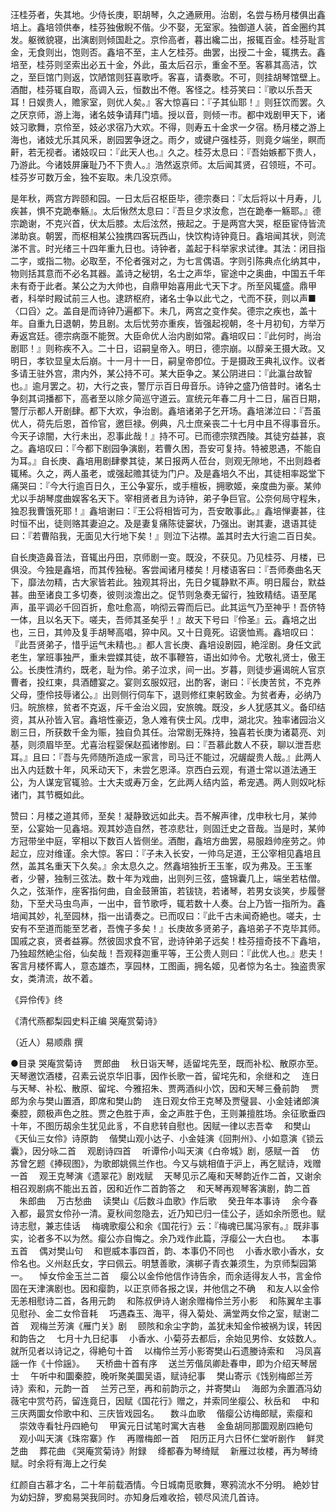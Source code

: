<!-- { "loadSidebar": true } -->
汪桂芬者，失其地。少侍长庚，职胡琴，久之通厥用。治剧，名尝与杨月楼俱出鑫培上。鑫培领供奉，桂芬独傲睨不偕。少不娶，无室家。独御道人装，首金圈约其发。躯微貌寝，出演剧则倾国赴之。京伶高者，暮出纔二出，报辄百金。桂芬耻言金，无食则出，饱则否。鑫培不至，主人乞桂芬。曲罢，出授二十金，辄携去。鑫培至，桂芬则坚索出必五十金，外此，虽太后召示，重金不至。客慕其高洁，饮之，至巨馆门则返，饮陋馆则狂喜歌呼。客喜，请奏歌。不可，则挂胡琴馆壁上。酒酣，桂芬辄自取，高调入云，恒数出不倦。客怪之。桂芬笑曰：『歌以乐吾天耳！日娱贵人，赡家室，则优人矣。』客大惊喜曰：『子其仙耶！』则狂饮而罢。久之厌京师，游上海，诸名妓争请拜门墙。授以音，则倾一市。都中戏剧甲天下，诸妓习歌舞，京伶至，妓必求宿乃大欢。不得，则寿五十金求一夕宿。杨月楼之游上海也，诸妓尤乐其风釆，剧园罢争迓之。雨夕，或键户强桂芬，则竟夕端坐，瞑而鼾，若无视者。诸妓叹曰：『此天人也。』久之。桂芬太息曰：『吾始嫉都下贵人，乃游此。今诸妓屏廉耻乃不下贵人。』浩然返京师。太后闻其贤，召领班，不可。桂芬岁可数万金，独不妄取。未几没京师。

是年秋，两宫方跸颐和园。一日太后召枢臣毕，德宗奏曰：『太后将以十月寿，儿疾甚，惧不克跪奉觞』。太后愀然太息曰：『吾旦夕求汝愈，岂在跪奉一觞耶。』德宗跪谢，不克兴首，伏太后膝。太后泫然，掖起之。于是两宫大哭，枢臣宦侍皆流涕助哀。朝罢，而枢相某公独携四客玩西山，快饮构诗钟竟日。鑫培闻其状，则流涕不言。时光绪三十四年重九日也。诗钟者，盖起于科举家求试律。其法：闭目指二字，或指二物。必取至，不伦者强对之，为七言偶语。字则引陈典点化纳其中，物则括其意而不必名其器。盖诗之秘钥，名士之声华，宦途中之奥曲，中国五千年未有奇于此者。某公之为大帅也，自鼎甲始喜用此弋天下才。所至风辄盛。鼎甲者，科举时殿试前三人也。逮跻枢府，诸名士争以此弋之，弋而不获，则以声■〈口舀〉之。盖自是而诗钟乃遍都下。未几，两宫之变作矣。德宗之疾也，盖十年。自重九日退朝，势且剧。太后忧劳亦重疾，皆强起视朝，冬十月初旬，方举万寿返宫廷。德宗病亟不能贺。大臣命优人治内剧如常。鑫培叹曰：『此何时，尚治剧耶！』则称疾不入。二十日，诏嗣皇帝入。明日，德宗崩。以醇亲王摄大政。又明日，孝钦显皇太后崩。十一月十一日，嗣皇帝卽位。于是摄政王典礼议作。议者多请王驻外宫，肃内外，某公持不可。某大臣争之。某公阴进曰：『此瀛台故智也。』逾月罢之。初，大行之丧，警厅示百日毋音乐。诗钟之盛乃倍昔时。诸名士争刻其词播都下，高者至以除夕简巡守道云。宣统元年春二月十二日，届百日期，警厅示都人开剧肆。都下大欢，争治剧。鑫培诸弟子乞开场。鑫培涕泣曰：『吾虽优人，荷先后恩，首伶官，邀巨禄。例典，凡士庶亲丧二十七月中且不得事音乐。今天子谅闇，大行未出，忍事此哉！』持不可。已而德宗殡西陵。其徒穷益甚，哀之。鑫培叹曰：『今都下剧园争演剧，若曹久困，吾安可复持。特被恩遇，不能自为耳。』自长庚、鑫培用剧肆豢其徒，某日报两人莅台，则观无隙地，不出则趋者辄稀。久之，两人虽老，或强起赡其徒为门户。及是鑫培久不出，其徒相率跽堂下痛哭曰：『今大行逾百日久，王公争宴乐，或手檀板，拥歌姬，亲度曲为豪。某帅尤以手胡琴度曲娱客名天下。宰相贤者且为诗钟，弟子争巨官。公奈何局守程朱，独忍我曹饿死耶！』鑫培谢曰：『王公将相皆可为，吾安敢事此。』鑫培惮妻甚，往时恒不出，徒则赂其妻迫之。及是妻复痛陈徒窭状，乃强出。谢其妻，退语其徒曰：『若曹陷我，无面见大行地下矣！』则泣下沾襟。盖其时去大行逾二百日矣。

自长庚造鼻音法，音辄出丹田，京师剧一变。既没，不获见。乃见桂芬、月楼，已俱没。今独是鑫培，而其传独秘。客尝闻诸月楼矣！月楼语客曰：『吾师奏曲名天下，靡法勿精，古大家皆若此。独观其将出，先日夕辄静默不声。明日履台，默益甚。曲至诸良工多切奏，彼则淡澹出之。促节则急奏无留行，独致精结。语至尾声，虽平调必千回百折，愈吐愈高，响彻云霄而后已。此其运气乃至神乎！吾侪特一体，且以名天下。嗟夫，吾师其圣矣乎！』故天下号曰『伶圣』云。鑫培之出也，三日，其帅及复手胡琴高唱，猝中风。又十日竟死。诏褒恤焉。鑫培叹曰：『此吾贤弟子，惜乎运气未精也。』都人言长庚、鑫培设剧园，絶淫剧。身任文武老生，掌班事独严，重未尝媟其徒，故不事鞭笞，语出如帅令。尤敬礼贤士，傲王公。长庚性清约，既老，耻为伶。弟子泣求，间一出。岁暮，则徒步遍谒皖人官京曹者，投红柬，具酒醴宴之。宴则玄服奴冠，出酌客，谢曰：『长庚苦贫，不克养父母，堕伶技辱诸公。』出则侧行伺车下，退则修红柬躬致金。为贫者寿，必纳乃归。皖旅榇，贫者不克返，斥千金治义园，安旅魄。既没，乡人犹感其义。备印结资，其从孙皆入官。鑫培性豪迈，急人难有侠士风。戊申，湖北灾。独率诸园治义剧三日，所获数千金为赈，独自负其任。治常剧无殊持，独喜若长庚为诸葛亮、刘基，则须眉毕至。尤喜治程婴保赵孤诸惨剧。曰：『吾慕此数人不获，聊以泄吾悲耳。』且曰：『吾与先师随所造成一家言，司马迁不能过，况龌龊贵人哉。』此两人出入内廷数十年，风釆动天下，未尝乞恩泽。京西白云观，有道士常以道法通王公，为人谋宠官辄验。士大夫或寿万金，乞此两人结内监，希宠遇。两人则奴叱标诸门，其节概如此。

赞曰：月楼之道其师，至矣！凝静致远如此夫。吾不解声律，戊申秋七月，某帅至，公宴始一见鑫培。观其妙造自然，苍凉悲壮，则固迁史之音哉。当是时，某帅方冠带坐中庭，宰相以下数百人皆侧坐。酒酣，鑫培方曲罢，易服趋帅座劳之。帅起立，应对维谨。余大惊。客曰：『子未入长安，一帅乌足道，王公宰相见鑫培且然，盖其名重天下久矣。』余太息久之。然鑫培独折王玉峯，叹为弗及。王玉峯者，少瞽，独制三弦法。数十年为戏曲，出则列三弦，盛锦囊几上，端坐若枯僧。久之，弦渐作，座客指何曲，自金鼓箫笛，若钹铙，若诸琴，若男女谈笑，步履謦劾，下至犬马虫鸟声，一出中，音节歌呼，辄若数十人奏。台上乃皆一指所为。鑫培闻其妙，礼至园林，指一出请奏之。已而叹曰：『此千古未闻奇絶也。嗟夫，士安有不至道而能至艺者，吾愧子多矣！』长庚故多贤弟子，鑫培弟子不克毕其师。国戚之哀，贤者益寡。然彼固求食不官，逊诗钟弟子远矣！桂芬擅奇技不下鑫培，乃独超然絶尘俗，仙矣哉！吾观释迦重平等，王公贵人则曰：『此优人也。』悲夫！客言月楼怀寗人，意态雄杰，享园林，工图画，拥名姬，见者惊为名士。独盗贵家女，类清流，故不着。

《异伶传》终

《清代燕都梨园史料正编 哭庵赏菊诗》

（近人）易顺鼎 撰

●目录
哭庵赏菊诗
　贾郎曲
　秋日诣天琴，适留垞先至，既而补松、散原亦至。天琴邀饮酒楼，召素云说京华旧事，因作长歌一首，留垞先和，余继和之
　连日与天琴、补松、散原、留垞、今雅招朱、贾两酒纠小饮，因和天琴三叠前韵
　贾郎为余与樊山置酒，即席和樊山韵
　连日观女伶王克琴及贾璧昙、小金娃诸郎演秦腔，颇极声色之胜。贾之色胜于声，金之声胜于色，王则兼擅胜场。余征歌垂四十年，不图历刼余生犹见此豸，不自悲转自慰也。因赋一律以志吾幸
　和樊山《天仙三女伶》诗原韵
　偕樊山观小达子、小金娃演《回荆州》、小如意演《锁云囊》，因分咏二首
　观剧诗四首
　听谭伶小叫天演《白帝城》剧，感赋一首
　仿苏曾乞题《捧砚图》，为歌郎姚佩兰作也。今又与姚相值于沪上，再乞赋诗，戏赠一首
　观王克琴演《遗翠花》剧戏赋
　天琴见示乙庵和天琴韵近作二首，又谢余相召观剧病不能出五首，因和近作二首韵答之
　和天琴再观琴客演剧，韵二首
　朱郎曲
　万古愁曲
　读樊山《后数斗血歌》作后歌
　癸丑年本事诗
　余今春入都，最赏女伶孙一清。夏秋间忽隐去，近乃知已归一佳公子，适如余所愿也。赋诗志慰，兼志佳话
　梅魂歌瘿公和余《国花行》云：『梅魂已属冯家有。』既非事实，论者多不以为然。瘿公亦自悔之。余乃戏作此篇，浮瘿公一大白也。
　本事五首
　偶对樊山句
　和鬯威本事四首，韵、本事仍不同也
　小香水歌小香水，女伶名也。义州赵氏女，字曰佩云。明慧善歌，演梆子青衣兼须生，为京师梨园第一。
　悼女伶金玉兰二首
　瘿公以金伶他信作诗告余，而余适得友人书，言金伶固在天津演剧也。因和瘿韵，以正京师各报之误，并他信之不确
　和友人以金伶无恙相慰诗二首，各用元韵
　和陈叔伊诗人谢余赠梅伶兰芳小影
　和陈翼牟主事见慰孙、金二女伶音耗
　巧遇森玉、海平，得入菊处、满堂两女伶之室，赋谢二首
　观梅兰芳演《雁门关》剧
　颐陔和余尘字韵，盖犹未知金伶被祸为误，转因和韵告之
　七月十九日纪事
　小香水、小菊芬去都后，余始见男伶、女妓数人。就所见者以诗记之，得絶句十首
　以梅伶兰芳小影寄樊山石遗媵诗索和
　冯凤喜謡一作《十伶謡》。
　天桥曲十首有序
　送兰芳偕凤卿赴春申，即为介绍天琴居士
　午听中和圜秦腔，晚听聚美圜吴语，赋诗纪事
　樊山寄示《饯别梅郎兰芳诗》索和，元韵一首
　兰芳己至，再和前韵示之，并寄樊山
　海郎为余置酒冯幼薇宅中赏芍药，留连竟日，因赋《国花行》赠之，并索同坐瘿公、秋岳和
　中和三庆两圜女伶歌中和、三庆皆戏园名。
　数斗血歌
　偕瘿公访梅郎赋，索瘿和
　崇效寺看牡丹四絶句
　甲寅元日试笔时寓大吉巷
　金鱼胡同那圜观剧四絶句
　观小叫天演《珠帘寨》作
　再赠梅郎一首
　阳历正月六日怀仁堂听剧作
　鲜灵芝曲
　葬花曲
《哭庵赏菊诗》附録
　绛都春为琴绮赋
　新雁过妆楼，再为琴绮赋。时余将有海上之行矣

红颜自古慕才名，二十年前载酒情。今日城南觅歌舞，寒鸦流水不分明。
絶妙甘为幼妇辞，罗痴易哭我同时。亦知身后难收拾，顿尽风流几首诗。

